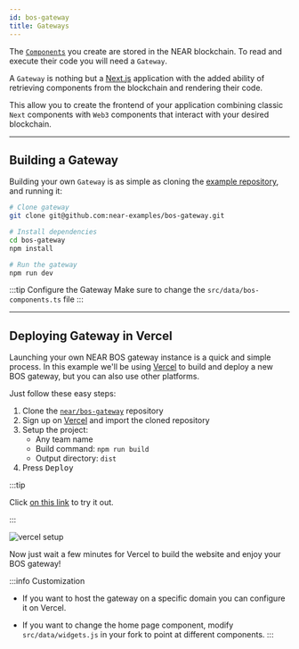 ```yaml
---
id: bos-gateway
title: Gateways
---
```


The [`Components`](../components.md) you create are stored in the NEAR blockchain. To read and execute their code you will need a `Gateway`.

A `Gateway` is nothing but a [Next.js](https://nextjs.org/) application with the added ability of retrieving components from the blockchain and rendering their code.

This allow you to create the frontend of your application combining classic `Next` components with `Web3` components that interact with your desired blockchain.


---

## Building a Gateway

Building your own `Gateway` is as simple as cloning the [example repository](https://github.com/near-examples/bos-gateway), and running it:

```bash
# Clone gateway
git clone git@github.com:near-examples/bos-gateway.git

# Install dependencies
cd bos-gateway
npm install

# Run the gateway
npm run dev
```

:::tip Configure the Gateway
Make sure to change the `src/data/bos-components.ts` file
:::

---

## Deploying Gateway in Vercel

Launching your own NEAR BOS gateway instance is a quick and simple process. In this example we'll be using [Vercel](https://vercel.com) to build and deploy a new BOS gateway, but you can also use other platforms.

Just follow these easy steps:

1. Clone the [`near/bos-gateway`](https://github.com/near-examples/bos-gateway) repository
2. Sign up on [Vercel](https://vercel.com/) and import the cloned repository
3. Setup the project:
   - Any team name
   - Build command: `npm run build`
   - Output directory: `dist`
4. Press <kbd>Deploy</kbd>

:::tip

Click [on this link](https://vercel.com/new/clone?repository-url=https%3A%2F%2Fgithub.com%2Fnear%2Fnear-discovery-alpha&amp;build-command=npm%20run%20build&amp;install-command=npm%20install&amp;output-directory=dist) to try it out.

:::

![vercel setup](/docs/vercel-gateway.png)

Now just wait a few minutes for Vercel to build the website and enjoy your BOS gateway!

:::info Customization
- If you want to host the gateway on a specific domain you can configure it on Vercel.

- If you want to change the home page component, modify `src/data/widgets.js` in your fork to point at different components.
:::
